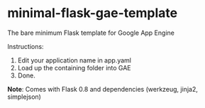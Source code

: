 minimal-flask-gae-template
==========================

The bare minimum Flask template for Google App Engine

Instructions:

1. Edit your application name in app.yaml
2. Load up the containing folder into GAE
3. Done.

**Note**: Comes with Flask 0.8 and dependencies (werkzeug, jinja2, simplejson)